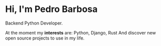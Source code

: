 # Hi, I'm Pedro Barbosa

Backend Python Developer.


At the moment my **interests** are: Python, Django, Rust And discover new open source projects to use in my life.

